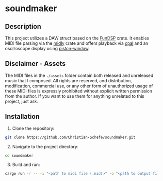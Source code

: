 # soundmaker

## Description

This project utilizes a DAW struct based on the [FunDSP](https://github.com/SamiPerttu/fundsp) crate. It enables MIDI file parsing via the [midly](https://crates.io/crates/midly) crate and offers playback via [cpal](https://github.com/RustAudio/cpal) and an oscilloscope display using [piston-window](https://github.com/PistonDevelopers/piston_window).

## Disclaimer - Assets

The MIDI files in the `./assets` folder contain both released and unreleased music that I composed. All rights are reserved, and distribution, modification, commercial use, or any other form of unauthorized usage of these MIDI files is expressly prohibited without explicit written permission from the author. If you want to use them for anything unrelated to this project, just ask.

## Installation

1. Clone the repository:

```bash
git clone https://github.com/Christian-Schefe/soundmaker.git
```

2. Navigate to the project directory:

```bash
cd soundmaker
```

3. Build and run:

```bash
cargo run -r -- -i "<path to midi file (.mid)>" -o "<path to output file (.wav)>"
```
